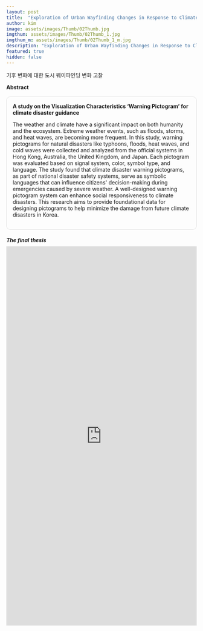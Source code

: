```yaml
---
layout: post
title:  "Exploration of Urban Wayfinding Changes in Response to Climate Change"
author: kim
image: assets/images/Thumb/02Thumb.jpg
imgthum: assets/images/Thumb/02Thumb_1.jpg
imgthum_m: assets/images/Thumb/02Thumb_1_m.jpg
description: "Exploration of Urban Wayfinding Changes in Response to Climate Change"
featured: true
hidden: false
---
```



기후 변화에 대한 도시 웨이파인딩 변화 고찰

<div class="row justify-content-between" style="">
    <div class="top_title">
        <b>Abstract</b>
    </div>
    <div class="col-md-12">
        <div style="margin-bottom:1rem;">
            <div style="border:1px solid #ddd; padding:1rem;margin:1rem 0;border-radius:10px;">
                <b>A study on the Visualization Characteristics ‘Warning Pictogram’ for climate disaster guidance</b>
                <p>The weather and climate have a significant impact on both humanity and the ecosystem. Extreme weather events, such as floods, storms, and heat waves, are becoming more frequent. In this study, warning pictograms for natural disasters like typhoons, floods, heat waves, and cold waves were collected and analyzed from the official systems in Hong Kong, Australia, the United Kingdom, and Japan. Each pictogram was evaluated based on signal system, color, symbol type, and language. The study found that climate disaster warning pictograms, as part of national disaster safety systems, serve as symbolic languages that can influence citizens' decision-making during emergencies caused by severe weather. A well-designed warning pictogram system can enhance social responsiveness to climate disasters. This research aims to provide foundational data for designing pictograms to help minimize the damage from future climate disasters in Korea.</p>
            </div>
        </div>
        <div>
            <div class="thesis_box">
                <h5 style="margin-bottom:0.5rem;">The final thesis</h5>
                <iframe src="https://docs.google.com/gview?url=https://infovizlab.github.io{{site.baseurl}}/pdf_file/Warning Pictogram.pdf&embedded=true" title="example" width="100%" height="1000" frameborder="0"></iframe>
            </div>
        </div>
    </div>
</div>


